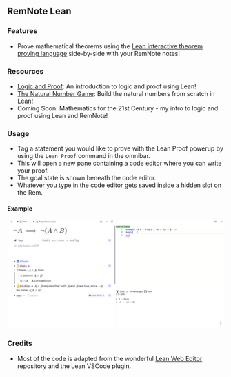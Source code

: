 ## RemNote Lean

### Features

- Prove mathematical theorems using the [Lean interactive theorem proving language](https://leanprover.github.io/) side-by-side with your RemNote notes!

### Resources

- [Logic and Proof](https://leanprover.github.io/logic_and_proof/): An introduction to logic and proof using Lean!
- [The Natural Number Game](https://github.com/ImperialCollegeLondon/natural_number_game): Build the natural numbers from scratch in Lean!
- Coming Soon: Mathematics for the 21st Century - my intro to logic and proof using Lean and RemNote!

### Usage

- Tag a statement you would like to prove with the Lean Proof powerup by using the `Lean Proof` command in the omnibar.
- This will open a new pane containing a code editor where you can write your proof.
- The goal state is shown beneath the code editor.
- Whatever you type in the code editor gets saved inside a hidden slot on the Rem.

#### Example

![example gif](https://raw.githubusercontent.com/bjsi/remnote-lean/main/img/remnote-lean.gif)

### Credits

- Most of the code is adapted from the wonderful [Lean Web Editor](https://github.com/leanprover-community/lean-web-editor) repository and the Lean VSCode plugin.

